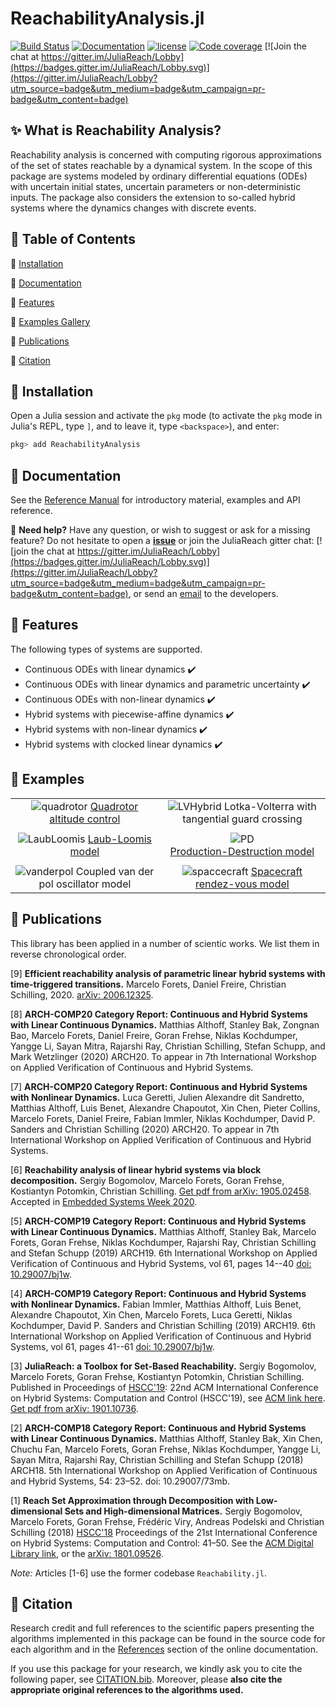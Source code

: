 # ReachabilityAnalysis.jl

[![Build Status](https://travis-ci.org/JuliaReach/ReachabilityAnalysis.jl.svg?branch=master)](https://travis-ci.org/JuliaReach/ReachabilityAnalysis.jl)
[![Documentation](https://img.shields.io/badge/docs-latest-blue.svg)](https://juliareach.github.io/ReachabilityAnalysis.jl/dev/)
[![license](https://img.shields.io/github/license/mashape/apistatus.svg?maxAge=2592000)](https://github.com/juliareach/ReachabilityAnalysis.jl/blob/master/LICENSE)
[![Code coverage](http://codecov.io/github/juliareach/ReachabilityAnalysis.jl/coverage.svg?branch=master)](https://codecov.io/github/juliareach/ReachabilityAnalysis.jl?branch=master)
[![Join the chat at https://gitter.im/JuliaReach/Lobby](https://badges.gitter.im/JuliaReach/Lobby.svg)](https://gitter.im/JuliaReach/Lobby?utm_source=badge&utm_medium=badge&utm_campaign=pr-badge&utm_content=badge)

## ✨  What is Reachability Analysis?

Reachability analysis is concerned with computing rigorous approximations of the set
of states reachable by a dynamical system. In the scope of this package are systems
modeled by ordinary differential equations (ODEs) with uncertain initial states,
uncertain parameters or non-deterministic inputs. The package also considers the
extension to so-called hybrid systems where the dynamics changes with discrete events.

## 🎯  Table of Contents

💾 [Installation](https://github.com/JuliaReach/ReachabilityAnalysis.jl#--installation)

📙 [Documentation](https://github.com/JuliaReach/ReachabilityAnalysis.jl#--documentation)

🎨 [Features](https://github.com/JuliaReach/ReachabilityAnalysis.jl#--features)

🐾 [Examples Gallery](https://github.com/JuliaReach/ReachabilityAnalysis.jl#--examples)

:blue_book: [Publications](https://github.com/JuliaReach/ReachabilityAnalysis.jl#--blue_book-publications)

📜 [Citation](https://github.com/JuliaReach/ReachabilityAnalysis.jl#--citation)

## 💾  Installation

Open a Julia session and activate the
`pkg` mode (to activate the `pkg` mode in Julia's REPL, type `]`,
and to leave it, type `<backspace>`), and enter:

```julia
pkg> add ReachabilityAnalysis
```

## 📙  Documentation

See the [Reference Manual](https://juliareach.github.io/ReachabilityAnalysis.jl/dev/) for introductory material, examples and API reference.

📌 **Need help?** Have any question, or wish to suggest or ask for a missing feature?
Do not hesitate to open a [**issue**](https://github.com/JuliaReach/ReachabilityAnalysis.jl/issues) or join the JuliaReach gitter chat: [![join the chat at https://gitter.im/JuliaReach/Lobby](https://badges.gitter.im/JuliaReach/Lobby.svg)](https://gitter.im/JuliaReach/Lobby?utm_source=badge&utm_medium=badge&utm_campaign=pr-badge&utm_content=badge), or send an [email](mailto:mforets@gmail.com) to the developers.


## 🎨  Features

The following types of systems are supported.

- Continuous ODEs with linear dynamics :heavy_check_mark:
- Continuous ODEs with linear dynamics and parametric uncertainty :heavy_check_mark:
- Continuous ODEs with non-linear dynamics  :heavy_check_mark:
- Hybrid systems with piecewise-affine dynamics :heavy_check_mark:
- Hybrid systems with non-linear dynamics :heavy_check_mark:
- Hybrid systems with clocked linear dynamics :heavy_check_mark:


## 🐾  Examples

|         |      |
|:--------:|:-----:|
| ![quadrotor](https://github.com/JuliaReach/JuliaReach-website/blob/master/src/images/NLN/ARCH-COMP20-JuliaReach-Quadrotor.png?raw=true) [Quadrotor altitude control](https://juliareach.github.io/ReachabilityAnalysis.jl/dev/models/quadrotor/) |  ![LVHybrid](https://github.com/JuliaReach/JuliaReach-website/blob/master/src/images/NLN/ARCH-COMP20-JuliaReach-LotkaVolterra.png?raw=true) Lotka-Volterra with tangential guard crossing|
|         |      |
| ![LaubLoomis](https://github.com/JuliaReach/JuliaReach-website/blob/master/src/images/NLN/ARCH-COMP20-JuliaReach-LaubLoomis.png?raw=true) [Laub-Loomis model](https://juliareach.github.io/ReachabilityAnalysis.jl/dev/models/laub_loomis/)    | ![PD](https://github.com/JuliaReach/JuliaReach-website/blob/master/src/images/NLN/ARCH-COMP20-JuliaReach-ProductionDestruction.png?raw=true)<br> [Production-Destruction model](https://juliareach.github.io/ReachabilityAnalysis.jl/dev/models/production_destruction/)|
|         |      |
|![vanderpol](https://github.com/JuliaReach/JuliaReach-website/blob/master/src/images/NLN/ARCH-COMP20-JuliaReach-VanDerPol.png?raw=true) Coupled van der pol oscillator model  | ![spaccecraft](https://github.com/JuliaReach/JuliaReach-website/blob/master/src/images/NLN/ARCH-COMP20-JuliaReach-Spacecraft.png?raw=true) [Spacecraft rendez-vous model](https://juliareach.github.io/ReachabilityAnalysis.jl/dev/models/spacecraft/) |


## :blue_book: Publications

This library has been applied in a number of scientic works. We list them in reverse chronological order. 

[9] **Efficient reachability analysis of parametric linear hybrid systems with time-triggered transitions.** Marcelo Forets, Daniel Freire, Christian Schilling, 2020. [arXiv: 2006.12325](https://arxiv.org/abs/2006.12325).

[8] **ARCH-COMP20 Category Report: Continuous and Hybrid Systems with Linear Continuous Dynamics.** Matthias Althoff, Stanley Bak, Zongnan Bao, Marcelo Forets, Daniel Freire, Goran Frehse, Niklas Kochdumper, Yangge Li, Sayan Mitra, Rajarshi Ray, Christian Schilling, Stefan Schupp, and Mark Wetzlinger (2020) ARCH20. To appear in 7th International Workshop on Applied Verification of Continuous and Hybrid Systems.

[7] **ARCH-COMP20 Category Report: Continuous and Hybrid Systems with Nonlinear Dynamics.** Luca Geretti, Julien Alexandre dit Sandretto, Matthias Althoff, Luis Benet, Alexandre Chapoutot, Xin Chen, Pieter Collins, Marcelo Forets, Daniel Freire, Fabian Immler, Niklas Kochdumper, David P. Sanders and Christian
Schilling (2020) ARCH20. To appear in 7th International Workshop on Applied Verification of Continuous and Hybrid Systems.

[6] **Reachability analysis of linear hybrid systems via block decomposition.** Sergiy Bogomolov, Marcelo Forets, Goran Frehse, Kostiantyn Potomkin, Christian Schilling. [Get pdf from arXiv: 1905.02458](https://arxiv.org/abs/1905.02458). Accepted in [Embedded Systems Week 2020](http://esweek.hosting2.acm.org/).

[5] **ARCH-COMP19 Category Report: Continuous and Hybrid Systems with Linear Continuous Dynamics.** Matthias Althoff, Stanley Bak, Marcelo Forets, Goran Frehse, Niklas Kochdumper, Rajarshi Ray, Christian Schilling and Stefan Schupp (2019) ARCH19. 6th International Workshop on Applied Verification of Continuous and Hybrid Systems, vol 61, pages 14--40 [doi: 10.29007/bj1w](https://easychair.org/publications/paper/1gbP).

[4] **ARCH-COMP19 Category Report: Continuous and Hybrid Systems with Nonlinear Dynamics.** Fabian Immler, Matthias Althoff, Luis Benet, Alexandre Chapoutot, Xin Chen, Marcelo Forets, Luca Geretti, Niklas Kochdumper, David P. Sanders and Christian Schilling (2019) ARCH19. 6th International Workshop on Applied Verification of Continuous and Hybrid Systems, vol 61, pages 41--61 [doi: 10.29007/bj1w](https://easychair.org/publications/paper/1gbP).

[3] **JuliaReach: a Toolbox for Set-Based Reachability.** Sergiy Bogomolov, Marcelo Forets, Goran Frehse, Kostiantyn Potomkin, Christian Schilling. Published in Proceedings of [HSCC'19](http://hscc2019.eecs.umich.edu/): 22nd ACM International Conference on Hybrid Systems: Computation and Control (HSCC'19), see [ACM link here](https://dl.acm.org/citation.cfm?id=3311804). [Get pdf from arXiv: 1901.10736](https://arxiv.org/abs/1901.10736).

[2] **ARCH-COMP18 Category Report: Continuous and Hybrid Systems with Linear Continuous Dynamics.** Matthias Althoff, Stanley Bak, Xin Chen, Chuchu Fan, Marcelo Forets, Goran Frehse, Niklas Kochdumper, Yangge Li, Sayan Mitra, Rajarshi Ray, Christian Schilling and Stefan Schupp (2018) ARCH18. 5th International Workshop on Applied Verification of Continuous and Hybrid Systems, 54: 23–52. doi: 10.29007/73mb.

[1] **Reach Set Approximation through Decomposition with Low-dimensional Sets and High-dimensional Matrices.** Sergiy Bogomolov, Marcelo Forets, Goran Frehse, Frédéric Viry, Andreas Podelski and Christian Schilling (2018) [HSCC'18](https://www.hscc2018.deib.polimi.it/) Proceedings of the 21st International Conference on Hybrid Systems: Computation and Control: 41–50. See the [ACM Digital Library link](http://dx.doi.org/10.1145/3178126.3178128), or the [arXiv: 1801.09526](https://arxiv.org/abs/1801.09526).

*Note:* Articles [1-6] use the former codebase `Reachability.jl`.

## 📜  Citation

Research credit and full references to the scientific papers presenting the algorithms implemented in this package can be found in the source code for each algorithm and in the [References](https://juliareach.github.io/ReachabilityAnalysis.jl/dev/references/) section of the online documentation.

If you use this package for your research, we kindly ask you to cite the following paper, see [CITATION.bib](http://github.com/JuliaReach/ReachabilityAnalysis.jl/blob/master/CITATION.bib). Moreover, please **also cite the appropriate original references to the algorithms used.**



